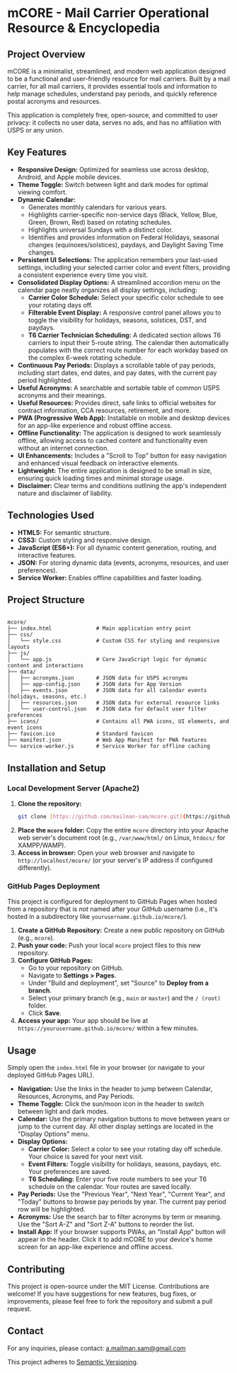 # mCORE - Mail Carrier Operational Resource & Encyclopedia

## Project Overview

mCORE is a minimalist, streamlined, and modern web application designed to be a functional and user-friendly resource for mail carriers. Built by a mail carrier, for all mail carriers, it provides essential tools and information to help manage schedules, understand pay periods, and quickly reference postal acronyms and resources.

This application is completely free, open-source, and committed to user privacy: it collects no user data, serves no ads, and has no affiliation with USPS or any union.

## Key Features

* **Responsive Design:** Optimized for seamless use across desktop, Android, and Apple mobile devices.
* **Theme Toggle:** Switch between light and dark modes for optimal viewing comfort.
* **Dynamic Calendar:**
    * Generates monthly calendars for various years.
    * Highlights carrier-specific non-service days (Black, Yellow, Blue, Green, Brown, Red) based on rotating schedules.
    * Highlights universal Sundays with a distinct color.
    * Identifies and provides information on Federal Holidays, seasonal changes (equinoxes/solstices), paydays, and Daylight Saving Time changes.
* **Persistent UI Selections:** The application remembers your last-used settings, including your selected carrier color and event filters, providing a consistent experience every time you visit.
* **Consolidated Display Options:** A streamlined accordion menu on the calendar page neatly organizes all display settings, including:
    * **Carrier Color Schedule:** Select your specific color schedule to see your rotating days off.
    * **Filterable Event Display:** A responsive control panel allows you to toggle the visibility for holidays, seasons, solstices, DST, and paydays.
    * **T6 Carrier Technician Scheduling:** A dedicated section allows T6 carriers to input their 5-route string. The calendar then automatically populates with the correct route number for each workday based on the complex 6-week rotating schedule.
* **Continuous Pay Periods:** Displays a scrollable table of pay periods, including start dates, end dates, and pay dates, with the current pay period highlighted.
* **Useful Acronyms:** A searchable and sortable table of common USPS acronyms and their meanings.
* **Useful Resources:** Provides direct, safe links to official websites for contract information, CCA resources, retirement, and more.
* **PWA (Progressive Web App):** Installable on mobile and desktop devices for an app-like experience and robust offline access.
* **Offline Functionality:** The application is designed to work seamlessly offline, allowing access to cached content and functionality even without an internet connection.
* **UI Enhancements:** Includes a "Scroll to Top" button for easy navigation and enhanced visual feedback on interactive elements.
* **Lightweight:** The entire application is designed to be small in size, ensuring quick loading times and minimal storage usage.
* **Disclaimer:** Clear terms and conditions outlining the app's independent nature and disclaimer of liability.

## Technologies Used

* **HTML5:** For semantic structure.
* **CSS3:** Custom styling and responsive design.
* **JavaScript (ES6+):** For all dynamic content generation, routing, and interactive features.
* **JSON:** For storing dynamic data (events, acronyms, resources, and user preferences).
* **Service Worker:** Enables offline capabilities and faster loading.

## Project Structure
```

mcore/
├── index.html              # Main application entry point
├── css/
│   └── style.css           # Custom CSS for styling and responsive layouts
├── js/
│   └── app.js              # Core JavaScript logic for dynamic content and interactions
├── data/
│   ├── acronyms.json       # JSON data for USPS acronyms
│   ├── app-config.json     # JSON data for App Version
│   ├── events.json         # JSON data for all calendar events (holidays, seasons, etc.)
│   ├── resources.json      # JSON data for external resource links
│   └── user-control.json   # JSON data for default user filter preferences
├── icons/                  # Contains all PWA icons, UI elements, and event icons
├── favicon.ico             # Standard favicon
├── manifest.json           # Web App Manifest for PWA features
└── service-worker.js       # Service Worker for offline caching

```
## Installation and Setup

### Local Development Server (Apache2)

1.  **Clone the repository:**
    ```bash
    git clone [https://github.com/mailman-sam/mcore.git](https://github.com/mailman-sam/mcore.git)
    ```
2.  **Place the `mcore` folder:** Copy the entire `mcore` directory into your Apache web server's document root (e.g., `/var/www/html/` on Linux, `htdocs/` for XAMPP/WAMP).
3.  **Access in browser:** Open your web browser and navigate to `http://localhost/mcore/` (or your server's IP address if configured differently).

### GitHub Pages Deployment

This project is configured for deployment to GitHub Pages when hosted from a repository that is *not* named after your GitHub username (i.e., it's hosted in a subdirectory like `yourusername.github.io/mcore/`).

1.  **Create a GitHub Repository:** Create a new public repository on GitHub (e.g., `mcore`).
2.  **Push your code:** Push your local `mcore` project files to this new repository.
3.  **Configure GitHub Pages:**
    * Go to your repository on GitHub.
    * Navigate to **Settings > Pages**.
    * Under "Build and deployment", set "Source" to **Deploy from a branch**.
    * Select your primary branch (e.g., `main` or `master`) and the `/ (root)` folder.
    * Click **Save**.
4.  **Access your app:** Your app should be live at `https://yourusername.github.io/mcore/` within a few minutes.

## Usage

Simply open the `index.html` file in your browser (or navigate to your deployed GitHub Pages URL).

* **Navigation:** Use the links in the header to jump between Calendar, Resources, Acronyms, and Pay Periods.
* **Theme Toggle:** Click the sun/moon icon in the header to switch between light and dark modes.
* **Calendar:** Use the primary navigation buttons to move between years or jump to the current day. All other display settings are located in the "Display Options" menu.
* **Display Options:**
    * **Carrier Color:** Select a color to see your rotating day off schedule. Your choice is saved for your next visit.
    * **Event Filters:** Toggle visibility for holidays, seasons, paydays, etc. Your preferences are saved.
    * **T6 Scheduling:** Enter your five route numbers to see your T6 schedule on the calendar. Your routes are saved locally.
* **Pay Periods:** Use the "Previous Year", "Next Year", "Current Year", and "Today" buttons to browse pay periods by year. The current pay period row will be highlighted.
* **Acronyms:** Use the search bar to filter acronyms by term or meaning. Use the "Sort A-Z" and "Sort Z-A" buttons to reorder the list.
* **Install App:** If your browser supports PWAs, an "Install App" button will appear in the header. Click it to add mCORE to your device's home screen for an app-like experience and offline access.

## Contributing

This project is open-source under the MIT License. Contributions are welcome! If you have suggestions for new features, bug fixes, or improvements, please feel free to fork the repository and submit a pull request.

## Contact

For any inquiries, please contact: a.mailman.sam@gmail.com


This project adheres to [Semantic Versioning](https://semver.org/).
